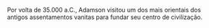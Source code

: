 ﻿Por volta de 35.000 a.C., Adamson visitou um dos mais orientais dos antigos assentamentos vanitas para fundar seu centro de civilização.